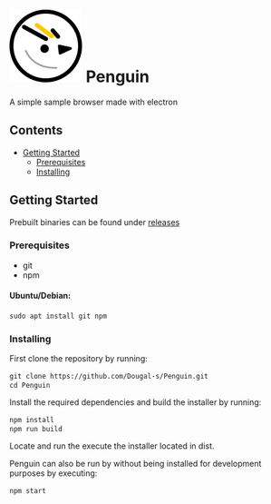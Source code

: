 # ![](penguin.svg) Penguin

A simple sample browser made with electron

## Contents
* [Getting Started](#getting-started)
	* [Prerequisites](#prerequisites)
	* [Installing](#installing)

## Getting Started
Prebuilt binaries can be found under [releases](https://github.com/Dougal-s/Penguin/releases)
### Prerequisites
* git
* npm

#### Ubuntu/Debian:
```
sudo apt install git npm

```
### Installing
First clone the repository by running:
```
git clone https://github.com/Dougal-s/Penguin.git
cd Penguin
```
Install the required dependencies and build the installer by running:
```
npm install
npm run build
```
Locate and run the execute the installer located in dist.

Penguin can also be run by without being installed for development purposes by executing:
```
npm start
```
